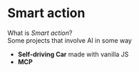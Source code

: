 # Smart action 
 What is *Smart action*? \
 Some projects that involve AI in some way
- **Self-driving Car** made with vanilla JS
- **MCP** 
